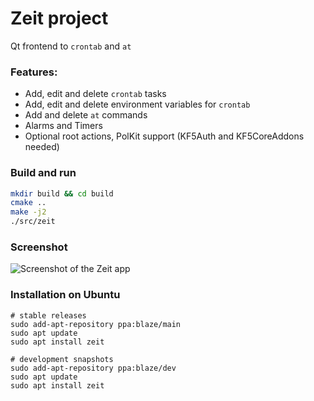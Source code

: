 # Zeit project
 Qt frontend to `crontab` and `at`

### Features: ###
* Add, edit and delete `crontab` tasks
* Add, edit and delete environment variables for `crontab`
* Add and delete `at` commands
* Alarms and Timers
* Optional root actions, PolKit support (KF5Auth and KF5CoreAddons needed)

### Build and run ###
```bash
mkdir build && cd build
cmake ..
make -j2
./src/zeit
```

### Screenshot ###
![Screenshot of the Zeit app](https://lh3.googleusercontent.com/-Ju_EuEcBNcY/V63bFFcrWJI/AAAAAAAAAiQ/Uz0SAuiMpTgs0ncY5B988chnFboTqRgpQCL0B/s0/zeit.png)

### Installation on Ubuntu ###
```
# stable releases
sudo add-apt-repository ppa:blaze/main
sudo apt update
sudo apt install zeit

# development snapshots
sudo add-apt-repository ppa:blaze/dev
sudo apt update
sudo apt install zeit
```
